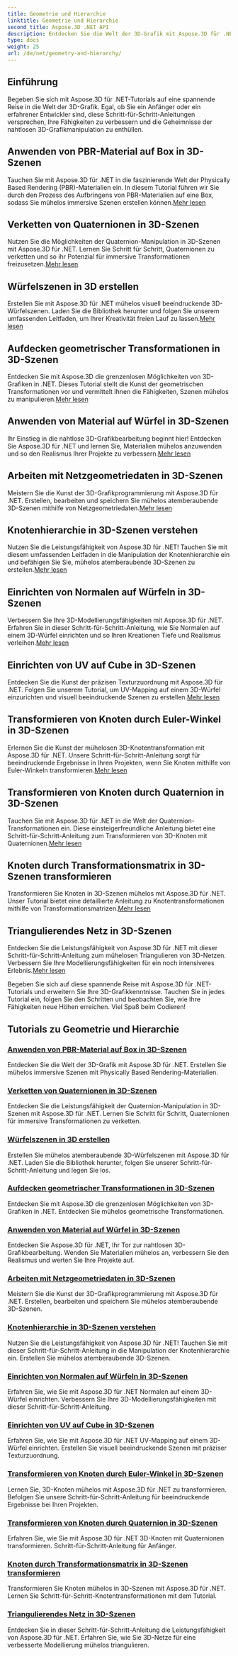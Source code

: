 ```yaml
---
title: Geometrie und Hierarchie
linktitle: Geometrie und Hierarchie
second_title: Aspose.3D .NET API
description: Entdecken Sie die Welt der 3D-Grafik mit Aspose.3D für .NET-Tutorials. Von der Anwendung von PBR-Materialien bis hin zu geometrischen Transformationen meistern Sie jeden Aspekt mühelos.
type: docs
weight: 25
url: /de/net/geometry-and-hierarchy/
---
```

## Einführung

Begeben Sie sich mit Aspose.3D für .NET-Tutorials auf eine spannende Reise in die Welt der 3D-Grafik. Egal, ob Sie ein Anfänger oder ein erfahrener Entwickler sind, diese Schritt-für-Schritt-Anleitungen versprechen, Ihre Fähigkeiten zu verbessern und die Geheimnisse der nahtlosen 3D-Grafikmanipulation zu enthüllen.

## Anwenden von PBR-Material auf Box in 3D-Szenen

 Tauchen Sie mit Aspose.3D für .NET in die faszinierende Welt der Physically Based Rendering (PBR)-Materialien ein. In diesem Tutorial führen wir Sie durch den Prozess des Aufbringens von PBR-Materialien auf eine Box, sodass Sie mühelos immersive Szenen erstellen können.[Mehr lesen](./apply-pbr-material-to-box/)

## Verketten von Quaternionen in 3D-Szenen

 Nutzen Sie die Möglichkeiten der Quaternion-Manipulation in 3D-Szenen mit Aspose.3D für .NET. Lernen Sie Schritt für Schritt, Quaternionen zu verketten und so ihr Potenzial für immersive Transformationen freizusetzen.[Mehr lesen](./concatenate-quaternions/)

## Würfelszenen in 3D erstellen

 Erstellen Sie mit Aspose.3D für .NET mühelos visuell beeindruckende 3D-Würfelszenen. Laden Sie die Bibliothek herunter und folgen Sie unserem umfassenden Leitfaden, um Ihrer Kreativität freien Lauf zu lassen.[Mehr lesen](./create-cube-scenes/)

## Aufdecken geometrischer Transformationen in 3D-Szenen

 Entdecken Sie mit Aspose.3D die grenzenlosen Möglichkeiten von 3D-Grafiken in .NET. Dieses Tutorial stellt die Kunst der geometrischen Transformationen vor und vermittelt Ihnen die Fähigkeiten, Szenen mühelos zu manipulieren.[Mehr lesen](./expose-geometric-transformation)

## Anwenden von Material auf Würfel in 3D-Szenen

 Ihr Einstieg in die nahtlose 3D-Grafikbearbeitung beginnt hier! Entdecken Sie Aspose.3D für .NET und lernen Sie, Materialien mühelos anzuwenden und so den Realismus Ihrer Projekte zu verbessern.[Mehr lesen](./material-to-cube/)

## Arbeiten mit Netzgeometriedaten in 3D-Szenen

 Meistern Sie die Kunst der 3D-Grafikprogrammierung mit Aspose.3D für .NET. Erstellen, bearbeiten und speichern Sie mühelos atemberaubende 3D-Szenen mithilfe von Netzgeometriedaten.[Mehr lesen](./mesh-geometry-data/)

## Knotenhierarchie in 3D-Szenen verstehen

 Nutzen Sie die Leistungsfähigkeit von Aspose.3D für .NET! Tauchen Sie mit diesem umfassenden Leitfaden in die Manipulation der Knotenhierarchie ein und befähigen Sie Sie, mühelos atemberaubende 3D-Szenen zu erstellen.[Mehr lesen](./node-hierarchy/)

## Einrichten von Normalen auf Würfeln in 3D-Szenen

Verbessern Sie Ihre 3D-Modellierungsfähigkeiten mit Aspose.3D für .NET. Erfahren Sie in dieser Schritt-für-Schritt-Anleitung, wie Sie Normalen auf einem 3D-Würfel einrichten und so Ihren Kreationen Tiefe und Realismus verleihen.[Mehr lesen](./setup-normals-cube/)

## Einrichten von UV auf Cube in 3D-Szenen

 Entdecken Sie die Kunst der präzisen Texturzuordnung mit Aspose.3D für .NET. Folgen Sie unserem Tutorial, um UV-Mapping auf einem 3D-Würfel einzurichten und visuell beeindruckende Szenen zu erstellen.[Mehr lesen](./setup-uv-cube/)

## Transformieren von Knoten durch Euler-Winkel in 3D-Szenen

 Erlernen Sie die Kunst der mühelosen 3D-Knotentransformation mit Aspose.3D für .NET. Unsere Schritt-für-Schritt-Anleitung sorgt für beeindruckende Ergebnisse in Ihren Projekten, wenn Sie Knoten mithilfe von Euler-Winkeln transformieren.[Mehr lesen](./transformation-node-euler-angles/)

## Transformieren von Knoten durch Quaternion in 3D-Szenen

 Tauchen Sie mit Aspose.3D für .NET in die Welt der Quaternion-Transformationen ein. Diese einsteigerfreundliche Anleitung bietet eine Schritt-für-Schritt-Anleitung zum Transformieren von 3D-Knoten mit Quaternionen.[Mehr lesen](./transformation-node-quaternion/)

## Knoten durch Transformationsmatrix in 3D-Szenen transformieren

Transformieren Sie Knoten in 3D-Szenen mühelos mit Aspose.3D für .NET. Unser Tutorial bietet eine detaillierte Anleitung zu Knotentransformationen mithilfe von Transformationsmatrizen.[Mehr lesen](./transformation-node-matrix/)

## Triangulierendes Netz in 3D-Szenen

 Entdecken Sie die Leistungsfähigkeit von Aspose.3D für .NET mit dieser Schritt-für-Schritt-Anleitung zum mühelosen Triangulieren von 3D-Netzen. Verbessern Sie Ihre Modellierungsfähigkeiten für ein noch intensiveres Erlebnis.[Mehr lesen](./triangulate-mesh/)

Begeben Sie sich auf diese spannende Reise mit Aspose.3D für .NET-Tutorials und erweitern Sie Ihre 3D-Grafikkenntnisse. Tauchen Sie in jedes Tutorial ein, folgen Sie den Schritten und beobachten Sie, wie Ihre Fähigkeiten neue Höhen erreichen. Viel Spaß beim Codieren!
## Tutorials zu Geometrie und Hierarchie
### [Anwenden von PBR-Material auf Box in 3D-Szenen](./apply-pbr-material-to-box/)
Entdecken Sie die Welt der 3D-Grafik mit Aspose.3D für .NET. Erstellen Sie mühelos immersive Szenen mit Physically Based Rendering-Materialien.
### [Verketten von Quaternionen in 3D-Szenen](./concatenate-quaternions/)
Entdecken Sie die Leistungsfähigkeit der Quaternion-Manipulation in 3D-Szenen mit Aspose.3D für .NET. Lernen Sie Schritt für Schritt, Quaternionen für immersive Transformationen zu verketten.
### [Würfelszenen in 3D erstellen](./create-cube-scenes/)
Erstellen Sie mühelos atemberaubende 3D-Würfelszenen mit Aspose.3D für .NET. Laden Sie die Bibliothek herunter, folgen Sie unserer Schritt-für-Schritt-Anleitung und legen Sie los.
### [Aufdecken geometrischer Transformationen in 3D-Szenen](./expose-geometric-transformation/)
Entdecken Sie mit Aspose.3D die grenzenlosen Möglichkeiten von 3D-Grafiken in .NET. Entdecken Sie mühelos geometrische Transformationen.
### [Anwenden von Material auf Würfel in 3D-Szenen](./material-to-cube/)
Entdecken Sie Aspose.3D für .NET, Ihr Tor zur nahtlosen 3D-Grafikbearbeitung. Wenden Sie Materialien mühelos an, verbessern Sie den Realismus und werten Sie Ihre Projekte auf.
### [Arbeiten mit Netzgeometriedaten in 3D-Szenen](./mesh-geometry-data/)
Meistern Sie die Kunst der 3D-Grafikprogrammierung mit Aspose.3D für .NET. Erstellen, bearbeiten und speichern Sie mühelos atemberaubende 3D-Szenen.
### [Knotenhierarchie in 3D-Szenen verstehen](./node-hierarchy/)
Nutzen Sie die Leistungsfähigkeit von Aspose.3D für .NET! Tauchen Sie mit dieser Schritt-für-Schritt-Anleitung in die Manipulation der Knotenhierarchie ein. Erstellen Sie mühelos atemberaubende 3D-Szenen.
### [Einrichten von Normalen auf Würfeln in 3D-Szenen](./setup-normals-cube/)
Erfahren Sie, wie Sie mit Aspose.3D für .NET Normalen auf einem 3D-Würfel einrichten. Verbessern Sie Ihre 3D-Modellierungsfähigkeiten mit dieser Schritt-für-Schritt-Anleitung.
### [Einrichten von UV auf Cube in 3D-Szenen](./setup-uv-cube/)
Erfahren Sie, wie Sie mit Aspose.3D für .NET UV-Mapping auf einem 3D-Würfel einrichten. Erstellen Sie visuell beeindruckende Szenen mit präziser Texturzuordnung.
### [Transformieren von Knoten durch Euler-Winkel in 3D-Szenen](./transformation-node-euler-angles/)
Lernen Sie, 3D-Knoten mühelos mit Aspose.3D für .NET zu transformieren. Befolgen Sie unsere Schritt-für-Schritt-Anleitung für beeindruckende Ergebnisse bei Ihren Projekten.
### [Transformieren von Knoten durch Quaternion in 3D-Szenen](./transformation-node-quaternion/)
Erfahren Sie, wie Sie mit Aspose.3D für .NET 3D-Knoten mit Quaternionen transformieren. Schritt-für-Schritt-Anleitung für Anfänger.
### [Knoten durch Transformationsmatrix in 3D-Szenen transformieren](./transformation-node-matrix/)
Transformieren Sie Knoten mühelos in 3D-Szenen mit Aspose.3D für .NET. Lernen Sie Schritt-für-Schritt-Knotentransformationen mit dem Tutorial.
### [Triangulierendes Netz in 3D-Szenen](./triangulate-mesh/)
Entdecken Sie in dieser Schritt-für-Schritt-Anleitung die Leistungsfähigkeit von Aspose.3D für .NET. Erfahren Sie, wie Sie 3D-Netze für eine verbesserte Modellierung mühelos triangulieren.